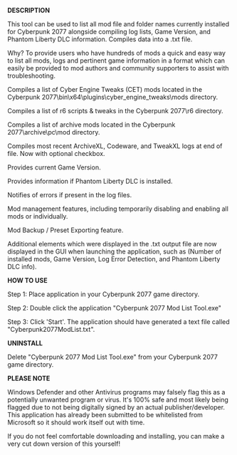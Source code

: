 **DESCRIPTION**

This tool can be used to list all mod file and folder names currently installed for Cyberpunk 2077 alongside compiling log lists, Game Version, and Phantom Liberty DLC information. Compiles data into a .txt file.

Why? To provide users who have hundreds of mods a quick and easy way to list all mods, logs and pertinent game information in a format which can easily be provided to mod authors and community supporters to assist with troubleshooting. 

Compiles a list of Cyber Engine Tweaks (CET) mods located in the Cyberpunk 2077\bin\x64\plugins\cyber_engine_tweaks\mods directory. 

Compiles a list of r6 scripts & tweaks in the Cyberpunk 2077\r6 directory. 

Compiles a list of archive mods located in the Cyberpunk 2077\archive\pc\mod directory. 

Compiles most recent ArchiveXL, Codeware, and TweakXL logs at end of file. Now with optional checkbox. 

Provides current Game Version. 

Provides information if Phantom Liberty DLC is installed.

Notifies of errors if present in the log files. 

Mod management features, including temporarily disabling and enabling all mods or individually. 

Mod Backup / Preset Exporting feature.

Additional elements which were displayed in the .txt output file are now displayed in the GUI when launching the application, such as (Number of installed mods, Game Version, Log Error Detection, and Phantom Liberty DLC info). 

**HOW TO USE**

Step 1: Place application in your Cyberpunk 2077 game directory. 

Step 2: Double click the application "Cyberpunk 2077 Mod List Tool.exe"

Step 3: Click 'Start'. The application should have generated a text file called "Cyberpunk2077ModList.txt". 


**UNINSTALL**

Delete "Cyberpunk 2077 Mod List Tool.exe" from your Cyberpunk 2077 game directory. 

**PLEASE NOTE**

Windows Defender and other Antivirus programs may falsely flag this as a potentially unwanted program or virus. It's 100% safe and most likely being flagged due to not being digitally signed by an actual publisher/developer. This application has already been submitted to be whitelisted from Microsoft so it should work itself out with time. 

If you do not feel comfortable downloading and installing, you can make a very cut down version of this yourself!
﻿
